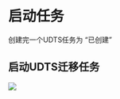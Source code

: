 

# 启动任务

创建完一个UDTS任务为 “已创建” 

## 启动UDTS迁移任务

![](http://udts-doc.cn-bj.ufileos.com/starttask.png)

